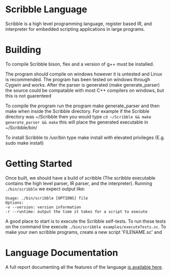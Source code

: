 # Scribble Language

Scribble is a high level programming language, register based IR, and interpreter for embedded scripting applications in large programs.

# Building

To compile Scribble bison, flex and a version of g++ must be installed.

The program should compile on windows however it is untested and Linux is recommended.
The program has been tested on windows through Cygwin and works. After the parser is generated
(make generate_parser) the source could be compatable with most C++ compilers on windows, but this is not guarenteed

To compile the program run the program make generate_parser and then make when inside the Scribble directory.
For example if the Scribble directory was ~/Scribble then you would type 
`cd ~/Scribble && make generate_parser && make` this will place the generated executable in ~/Scribble/bin/

To install Scribble to /usr/bin type make install with elevated privileges (E.g. sudo make install)

# Getting Started

Once built, we should have a build of scribble (The scribble executable contains the high level parser, IR parser, and the interpreter). Running `./bin/scribble` we expect output like:
```
Usage: ./bin/scribble [OPTIONS] file
Options:
-v --version: version information
-r --runtime: output the time it takes for a script to execute
```

A good place to start is to execute the Scribble self-tests. To run these tests on the command line execute `./bin/scribble examples/executeTests.sc`. To make your own scribble programs, create a new script 'FILENAME.sc' and

# Language Documentation

A full report documenting all the features of the language [is available here](https://github.com/jawline/Scribble/blob/master/docs/Final%20Report/Report.pdf).
